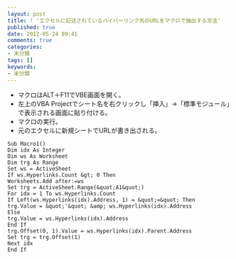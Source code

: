 ```yaml
---
layout: post
title: ! 'エクセルに記述されているハイパーリンク先のURLをマクロで抽出する方法'
published: true
date: 2012-05-24 09:41
comments: true
categories:
- 未分類
tags: []
keywords:
- 未分類
---
```


- マクロはALT＋F11でVBE画面を開く。
- 左上のVBA Projectでシート名を右クリックし「挿入」→「標準モジュール」で表示される画面に貼り付ける。
- マクロの実行。
- 元のエクセルに新規シートでURLが書き出される。

~~~
Sub Macro1()
Dim idx As Integer
Dim ws As Worksheet
Dim trg As Range
Set ws = ActiveSheet
If ws.Hyperlinks.Count &gt; 0 Then
Worksheets.Add after:=ws
Set trg = ActiveSheet.Range(&quot;A1&quot;)
For idx = 1 To ws.Hyperlinks.Count
If Left(ws.Hyperlinks(idx).Address, 1) = &quot;=&quot; Then
trg.Value = &quot;'&quot; &amp; ws.Hyperlinks(idx).Address
Else
trg.Value = ws.Hyperlinks(idx).Address
End If
trg.Offset(0, 1).Value = ws.Hyperlinks(idx).Parent.Address
Set trg = trg.Offset(1)
Next idx
End If
~~~
